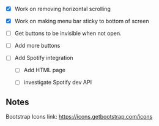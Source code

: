 - [x] Work on removing horizontal scrolling
- [x] Work on making menu bar sticky to bottom of screen
- [ ] Get buttons to be invisible when not open.
- [ ] Add more buttons

- [ ] Add Spotify integration
  - [ ] Add HTML page
  - [ ] investigate Spotify dev API


## Notes

Bootstrap Icons link: https://icons.getbootstrap.com/icons
